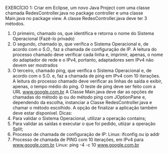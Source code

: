 EXERCÍCIO 1: Criar em Eclipse, um novo Java Project com uma classe chamada RedesController.java no
package controller e uma classe Main.java no package view.
A classe RedesController.java deve ter 3 métodos.
1) O primeiro, chamado os, que identifica e retorna o nome do Sistema Operacional (Fazê-lo privado)
2) O segundo, chamado ip, que verifica o Sistema Operacional e, de acordo com o S.O., faz a chamada de
configuração de IP.
A leitura do processo chamado deve verificar cada linha e, imprimir, apenas, o nome do adaptador de rede
e o IPv4, portanto, adaptadores sem IPv4 não devem ser mostrados
3) O terceiro, chamado ping, que verifica o Sistema Operacional e, de acordo com o S.O. e, faz a chamada
de ping em IPv4 com 10 iterações.
A leitura do processo chamado deve verificar as linhas de saída e exibir, apenas, o tempo médio do ping.
O teste de ping deve ser feito com a URL www.google.com.br
A Classe Main.java deve dar as opções de chamadas do método ip ou do método ping com JOptionPane
e, dependendo da escolha, instanciar a Classe RedesController.java e chamar o método escolhido. A
opção de finalizar a aplicação também deve estar disponível.
Dicas:
1) Para validar o Sistema Operacional, utilizar a operação contains;
2) Para validar as saídas e executar o que foi pedido, utiizar a operação Split;
3) Processo de chamada de configuração de IP:
Linux: ifconfig ou ip addr
4) Processo de chamada de PING com 10 iterações, em IPv4 para www.google.com.br
Linux: ping -4 -c 10 www.google.com.br
